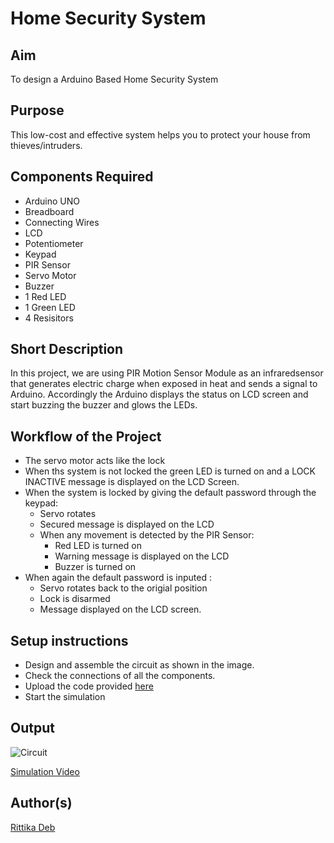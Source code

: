 # Home Security System


## Aim

To design a Arduino Based Home Security System


## Purpose

This low-cost and effective system helps you to protect your house from thieves/intruders.


## Components Required

* Arduino UNO
* Breadboard
* Connecting Wires
* LCD 
* Potentiometer
* Keypad
* PIR Sensor
* Servo Motor
* Buzzer
* 1 Red LED
* 1 Green LED
* 4 Resisitors

## Short Description 

In this project, we are using PIR Motion Sensor Module as an infraredsensor that generates electric charge when exposed in heat and sends a signal to Arduino. Accordingly the Arduino displays the status on LCD screen and start buzzing the buzzer and glows the LEDs.

## Workflow of the Project

- The servo motor acts like the lock
- When ths system is not locked the green LED is turned on and a LOCK INACTIVE message is displayed on the LCD Screen.
- When the system is locked by giving the default password through the keypad:
  - Servo rotates
  - Secured message is displayed on the LCD
  - When any movement is detected by the PIR Sensor:
    - Red LED is turned on
    - Warning message is displayed on the LCD
    - Buzzer is turned on
- When again the default password is inputed :
  - Servo rotates back to the origial position
  - Lock is disarmed 
  - Message displayed on the LCD screen.


## Setup instructions

- Design and assemble the circuit as shown in the image.
- Check the connections of all the components.
- Upload the code provided [here](https://github.com/rittikadeb/IoT-Spot/blob/main/Arduino/Home%20Security%20System/home_security_system.cpp)
- Start the simulation

## Output

![Circuit](https://user-images.githubusercontent.com/76259897/156227022-d60e95c8-9fc1-493c-b6eb-9fd0540929a6.png)


[Simulation Video](https://github.com/rittikadeb/IoT-Spot/blob/main/Arduino/Home%20Security%20System/Images/home_security_system.mp4)



## Author(s)

[Rittika Deb](https://github.com/rittikadeb)


